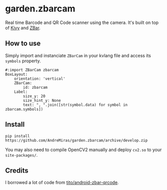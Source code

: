 # garden.zbarcam

Real time Barcode and QR Code scanner using the camera.
It's built on top of [Kivy](https://github.com/kivy/kivy) and [ZBar](https://github.com/ZBar/ZBar).

## How to use
Simply import and instanciate `ZBarCam` in your kvlang file and access its `symbols` property.
```
#:import ZBarCam zbarcam
BoxLayout:
    orientation: 'vertical'
    ZBarCam:
        id: zbarcam
    Label:
        size_y: 20
        size_hint_y: None
        text: ", ".join([str(symbol.data) for symbol in zbarcam.symbols])
```

## Install
```
pip install https://github.com/AndreMiras/garden.zbarcam/archive/develop.zip
```
You may also need to compile OpenCV2 manually and deploy `cv2.so` to your `site-packages/`.

## Credits
I borrowed a lot of code from [tito/android-zbar-qrcode](https://github.com/tito/android-zbar-qrcode).
